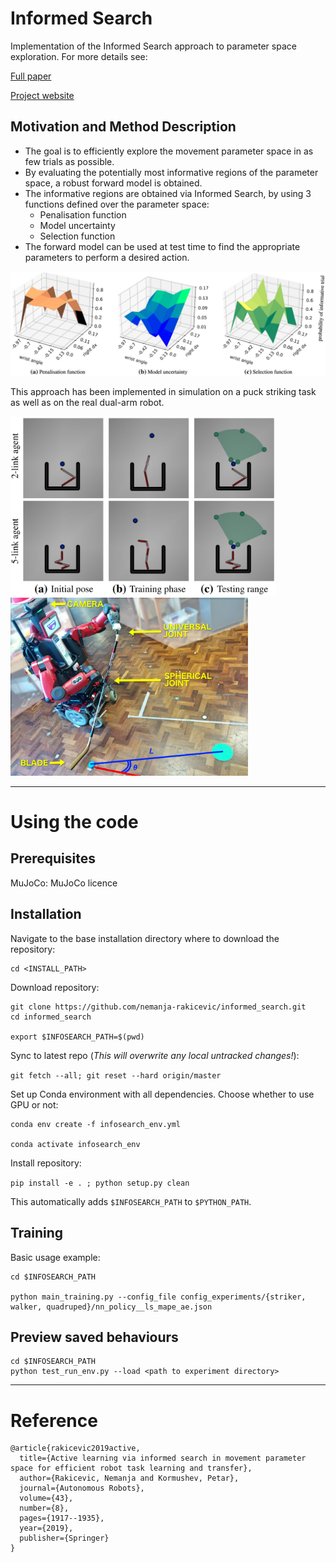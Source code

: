

# Informed Search

Implementation of the Informed Search approach to parameter space exploration. For more details see:

[Full paper](https://link.springer.com/article/10.1007%2Fs10514-019-09842-7)

[Project website](https://sites.google.com/view/informedsearch)


## Motivation and Method Description

- The goal is to efficiently explore the movement parameter space in as few trials as possible. 
- By evaluating the potentially most informative regions of the parameter space, a robust forward model is obtained.
- The informative regions are obtained via Informed Search, by using 3 functions defined over the parameter space:
    - Penalisation function 
    - Model uncertainty
    - Selection function
- The forward model can be used at test time to find the appropriate parameters to perform a desired action.

![Method components](img/method_components.png)


This approach has been implemented in simulation on a puck striking task as well as on the real dual-arm robot.


<img src="img/simulation_experiment.png" width="425"/>   <img src="img/deniro_hockey.jpg" width="380"/> 

---

# Using the code


## Prerequisites

MuJoCo: MuJoCo licence


##  Installation

Navigate to the base installation directory where to download the repository:
```
cd <INSTALL_PATH>
```


Download repository:

```
git clone https://github.com/nemanja-rakicevic/informed_search.git
cd informed_search

export $INFOSEARCH_PATH=$(pwd)

```


Sync to latest repo (*This will overwrite any local untracked changes!*):

`git fetch --all; git reset --hard origin/master`



Set up Conda environment with all dependencies. 
Choose whether to use GPU or not:

```
conda env create -f infosearch_env.yml

conda activate infosearch_env

```

Install repository:

`pip install -e . ; python setup.py clean`

This automatically adds `$INFOSEARCH_PATH` to `$PYTHON_PATH`.


##  Training

Basic usage example:

```
cd $INFOSEARCH_PATH

python main_training.py --config_file config_experiments/{striker, walker, quadruped}/nn_policy__ls_mape_ae.json
```


##  Preview saved behaviours

```
cd $INFOSEARCH_PATH
python test_run_env.py --load <path to experiment directory>
```


---

# Reference
```
@article{rakicevic2019active,
  title={Active learning via informed search in movement parameter space for efficient robot task learning and transfer},
  author={Rakicevic, Nemanja and Kormushev, Petar},
  journal={Autonomous Robots},
  volume={43},
  number={8},
  pages={1917--1935},
  year={2019},
  publisher={Springer}
}
```
